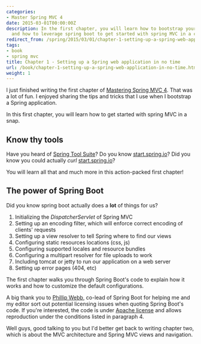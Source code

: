 ```yaml
---
categories:
- Master Spring MVC 4
date: 2015-03-01T00:00:00Z
description: In the first chapter, you will learn how to bootstrap your application effectively
  and how to leverage spring boot to get started with spring MVC in a couple of minutes
redirect_from: /spring/2015/03/01/chapter-1-setting-up-a-spring-web-application-in-no-time.html
tags:
- book
- spring mvc
title: Chapter 1 - Setting up a Spring web application in no time
url: /book/chapter-1-setting-up-a-spring-web-application-in-no-time.html
weight: 1
---
```


I just finished writing the first chapter of [Mastering Spring MVC 4](/mastering-spring-mvc4.html).
That was a lot of fun. I enjoyed sharing the tips and tricks that I use when I bootstrap a Spring application.

In this first chapter, you will learn how to get started with spring MVC in a snap.

## Know thy tools

Have you heard of [Spring Tool Suite](https://spring.io/tools/sts)? Do you know [start.spring.io](http://start.spring.io/)?
Did you know you could actually *curl* [start.spring.io](http://start.spring.io/)?

You will learn all that and much more in this action-packed first chapter!

## The power of Spring Boot

Did you know spring boot actually does a **lot** of things for us?

1. Initializing the *DispatcherServlet* of Spring MVC
2. Setting up an encoding filter, which will enforce correct encoding of clients' requests
3. Setting up a view resolver to tell Spring where to find our views
4. Configuring static resources locations (css, js)
5. Configuring supported locales and resource bundles
6. Configuring a multipart resolver for file uploads to work
7. Including tomcat or jetty to run our application on a web server
8. Setting up error pages (404, etc)

The first chapter walks you through Spring Boot's code to explain how it works and how to customize the default configurations.

A big thank you to [Phillip Webb](https://twitter.com/phillip_webb), co-lead of Spring Boot for helping me and my editor sort
out potential licensing issues when quoting Spring Boot's code. If you're interested, the code is under [Apache license](http://www.apache.org/licenses/LICENSE-2.0)
and allows reproduction under the conditions listed in paragraph 4.

Well guys, good talking to you but I'd better get back to writing chapter two, which is about the MVC architecture and Spring MVC views and navigation.
